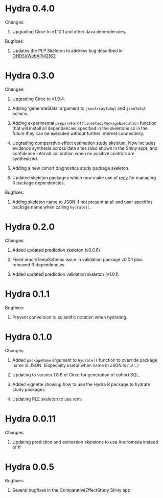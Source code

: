 Hydra 0.4.0
===========

Changes:

1. Upgrading Circe to v1.10.1 and other Java dependencies.

Bugfixes:

1. Updates the PLP Skeleton to address bug described in [OHDSI/WebAPI#2162](https://github.com/OHDSI/WebAPI/issues/2162)

Hydra 0.3.0
===========

Changes:

1. Upgrading Circe to v1.9.4.

2. Adding 'generateStats' argument to `jsonArrayToSql` and `jsonToSql` actions.

3. Adding experimental `prepareForOfflineStudyPackageExecution` function that will install all dependencies specified in the skeletons so in the future they can be executed without further internet connectivity.

4. Upgrading comparative effect estimation study skeleton. Now includes evidence synthesis across data sites (also shown in the Shiny app), and confidence interval calibration when no positive controls are synthesized.

5. Adding a new cohort diagnostics study package skeleton.

6. Updated skeleton packages which now make use of [renv](https://rstudio.github.io/renv/) for managing R package dependencies.

Bugfixes:

1. Adding skeleton name to JSON if not present at all and user specifies package name when calling `hydrate()`.


Hydra 0.2.0
===========

Changes:

1. Added updated prediction skeleton (v0.0.6)

2. Fixed oracleTempSchema issue in validation package v0.0.1 plus removed ff dependencies.

3. Added updated prediction validation skeleton (v1.0.1)


Hydra 0.1.1
===========

Bugfixes:

1. Prevent conversion to scientific notation when hydrating.


Hydra 0.1.0
===========

Changes:

1. Added `packageName` argument to `hydrate()` function to override package name in JSON. (Especially useful when name in JSON is `null`.)

2. Updating to version 1.8.6 of Circe for generation of cohort SQL.

3. Added vignette showing how to use the Hydra R package to hydrate study packages.

4. Updating PLE skeleton to use renv.


Hydra 0.0.11
============

Changes:

1. Updating prediction and estimation skeletons to use Andromeda instead of ff

Hydra 0.0.5
===========

Bugfixes:

1. Several bugfixes in the ComparativeEffectStudy Shiny app
